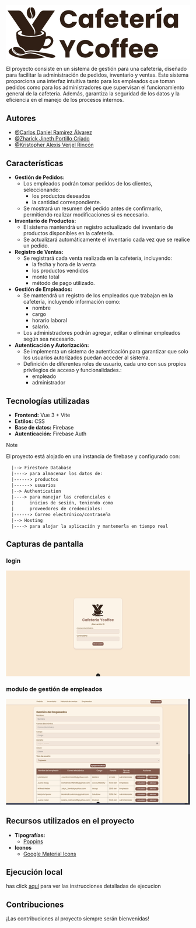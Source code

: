 <img src="./app.png" alt="YCoffee-logo"/>

El proyecto consiste en un sistema de gestión para una cafetería, diseñado para facilitar la administración de pedidos, inventario y ventas. Este sistema proporciona una interfaz intuitiva tanto para los empleados que toman pedidos como para los administradores que supervisan el funcionamiento general de la cafetería.
Además, garantiza la seguridad de los datos y la eficiencia en el manejo de los procesos internos.

## Autores

<!-- Agrega aquí tu @username si has contribuido al proyecto -->

- [@Carlos Daniel Ramírez Álvarez](https://github.com/daaanielRA)
- [@Zharick Jineth Portillo Criado](https://github.com/Zharickjp13)
- [@Kristopher Alexis Verjel Rincón](https://github.com/KattoDev)

## Características

- **Gestión de Pedidos:**
  - Los empleados podrán tomar pedidos de los clientes, seleccionando:
    - los productos deseados
    - la cantidad correspondiente.
  - Se mostrará un resumen del pedido antes de confirmarlo, permitiendo realizar modificaciones si es necesario.
- **Inventario de Productos:**
  - El sistema mantendrá un registro actualizado del inventario de productos disponibles en la cafetería.
  - Se actualizará automáticamente el inventario cada vez que se realice un pedido.
- **Registro de Ventas:**
  - Se registrará cada venta realizada en la cafetería, incluyendo:
    - la fecha y hora de la venta
    - los productos vendidos
    - monto total
    - método de pago utilizado.
- **Gestión de Empleados:**
  - Se mantendrá un registro de los empleados que trabajan en la cafetería, incluyendo información como:
    - nombre
    - cargo
    - horario laboral
    - salario.
  - Los administradores podrán agregar, editar o eliminar empleados según sea necesario.
- **Autenticación y Autorización:**
  - Se implementa un sistema de autenticación para garantizar que solo los usuarios autorizados puedan acceder al sistema.
  - Definición de diferentes roles de usuario, cada uno con sus propios privilegios de acceso y funcionalidades.:
    - empleado
    - administrador

## Tecnologías utilizadas

- **Frontend:** Vue 3 + Vite
- **Estilos:** CSS
- **Base de datos:** Firebase
- **Autenticación:** Firebase Auth

> [!NOTE]
> El proyecto está alojado en una instancia de firebase y configurado con:

```
  |--> Firestore Database
  |----> para almacenar los datos de:
  |------> productos
  |------> usuarios
  |--> Authentication
  |----> para manejar las credenciales e
  |      inicios de sesión, teniendo como
  |      proveedores de credenciales:
  |------> Correo electrónico/contraseña
  |--> Hosting
  |----> para alojar la aplicación y mantenerla en tiempo real
```

## Capturas de pantalla

### login

<img src="./app_screenshots/login.png" alt="pagina de login"/>

### modulo de gestión de empleados

<img src="./app_screenshots/main.png" alt="pagina de login"/>

## Recursos utilizados en el proyecto

- **Tipografías:**
  - [Poppins](https://fonts.google.com/specimen/Poppins)
- **Iconos**
  - [Google Material Icons](https://fonts.google.com/icons)

## Ejecución local

has click [aquí](EXEC.md) para ver las instrucciones detalladas de ejecucion

## Contribuciones

¡Las contribuciones al proyecto siempre serán bienvenidas!
